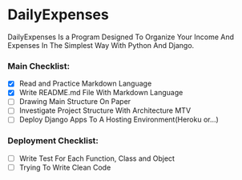 # DailyExpenses
DailyExpenses Is a Program Designed To Organize Your Income And Expenses In The Simplest Way With Python And Django.

### Main Checklist:
- [x] Read and Practice Markdown Language
- [x] Write README.md File With Markdown Language 
- [ ] Drawing Main Structure On Paper
- [ ] Investigate Project Structure With Architecture MTV
- [ ] Deploy Django Apps To A Hosting Environment(Heroku or...)

### Deployment Checklist:
- [ ] Write Test For Each Function, Class and Object
- [ ] Trying To Write Clean Code 

